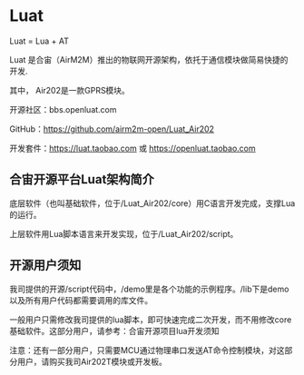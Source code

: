 # Luat

Luat = Lua +  AT  

Luat 是合宙（AirM2M）推出的物联网开源架构，依托于通信模块做简易快捷的开发.

其中， Air202是一款GPRS模块。

开源社区：bbs.openluat.com

GitHub：https://github.com/airm2m-open/Luat_Air202

开发套件：https://luat.taobao.com 或 https://openluat.taobao.com



## 合宙开源平台Luat架构简介


底层软件（也叫基础软件，位于/Luat_Air202/core）用C语言开发完成，支撑Lua的运行。

上层软件用Lua脚本语言来开发实现，位于/Luat_Air202/script。 


## 开源用户须知

我司提供的开源/script代码中，/demo里是各个功能的示例程序。/lib下是demo以及所有用户代码都需要调用的库文件。

一般用户只需修改我司提供的lua脚本，即可快速完成二次开发，而不用修改core基础软件。这部分用户，请参考：合宙开源项目lua开发须知

注意：还有一部分用户，只需要MCU通过物理串口发送AT命令控制模块，对这部分用户，请购买我司Air202T模块或开发板。
